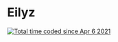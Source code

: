 # Eilyz

<a href="https://wakatime.com/@1454fd16-af61-44b7-99b1-193776bd8cdc">
<img src="https://wakatime.com/badge/user/1454fd16-af61-44b7-99b1-193776bd8cdc.svg"  alt="Total time coded since Apr 6 2021" />
</a>